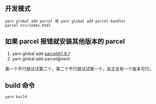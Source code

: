 ## 开发模式

```
yarn global add parcel 或 yarn global add parcel-bundler
parcel src/index.html
```

## 如果 parcel 报错就安装其他版本的 parcel

1. yarn global add parcel@1.9.7
2. yarn global add parcel@next

第一个不行就试试第二个，第二个不行就试试第一个，反正总有一个版本可行。

## build 命令

```
yarn build
```
